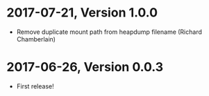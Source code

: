 2017-07-21, Version 1.0.0
=========================

 * Remove duplicate mount path from heapdump filename (Richard Chamberlain)


2017-06-26, Version 0.0.3
=========================

 * First release!
